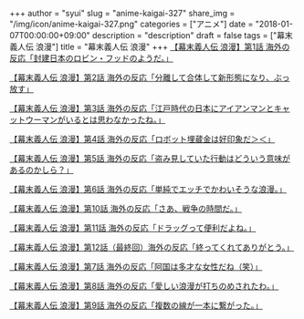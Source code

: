 +++
author = "syui"
slug = "anime-kaigai-327"
share_img = "/img/icon/anime-kaigai-327.png"
categories = ["アニメ"]
date = "2018-01-07T00:00:00+09:00"
description = "description"
draft = false
tags = ["幕末義人伝 浪漫"]
title = "幕末義人伝 浪漫"
+++
<a href="http://cough.cocolog-nifty.com/blog/2013/01/1-9370.html" rel="nofollow" target="_blank" title="【幕末義人伝 浪漫】第1話 海外の反応「封建日本のロビン・フッドのようだ。」">【幕末義人伝 浪漫】第1話 海外の反応「封建日本のロビン・フッドのようだ。」</a>

<a href="http://cough.cocolog-nifty.com/blog/2013/01/2-1f64.html" rel="nofollow" target="_blank" title="【幕末義人伝 浪漫】第2話 海外の反応「分離して合体して新形態になり、ぶっ放す」">【幕末義人伝 浪漫】第2話 海外の反応「分離して合体して新形態になり、ぶっ放す」</a>

<a href="http://cough.cocolog-nifty.com/blog/2013/01/3-bb21.html" rel="nofollow" target="_blank" title="【幕末義人伝 浪漫】第3話 海外の反応「江戸時代の日本にアイアンマンとキャットウーマンがいるとは思わなかったね。」">【幕末義人伝 浪漫】第3話 海外の反応「江戸時代の日本にアイアンマンとキャットウーマンがいるとは思わなかったね。」</a>

<a href="http://cough.cocolog-nifty.com/blog/2013/02/4-9186.html" rel="nofollow" target="_blank" title="【幕末義人伝 浪漫】第4話 海外の反応「ロボット埋蔵金は好印象だ＞＜」">【幕末義人伝 浪漫】第4話 海外の反応「ロボット埋蔵金は好印象だ＞＜」</a>

<a href="http://cough.cocolog-nifty.com/blog/2013/02/5-41f5.html" rel="nofollow" target="_blank" title="【幕末義人伝 浪漫】第5話 海外の反応「盗み見していた行動はどういう意味があるのかしら？」">【幕末義人伝 浪漫】第5話 海外の反応「盗み見していた行動はどういう意味があるのかしら？」</a>

<a href="http://cough.cocolog-nifty.com/blog/2013/02/6-df63.html" rel="nofollow" target="_blank" title="【幕末義人伝 浪漫】第6話 海外の反応「単純でエッチでかわいそうな浪漫。」">【幕末義人伝 浪漫】第6話 海外の反応「単純でエッチでかわいそうな浪漫。」</a>

<a href="http://cough.cocolog-nifty.com/blog/2013/03/10-b307.html" rel="nofollow" target="_blank" title="【幕末義人伝 浪漫】第10話 海外の反応「さあ、戦争の時間だ。」">【幕末義人伝 浪漫】第10話 海外の反応「さあ、戦争の時間だ。」</a>

<a href="http://cough.cocolog-nifty.com/blog/2013/03/11-a85a.html" rel="nofollow" target="_blank" title="【幕末義人伝 浪漫】第11話 海外の反応「ドラッグって便利だよね。」">【幕末義人伝 浪漫】第11話 海外の反応「ドラッグって便利だよね。」</a>

<a href="http://cough.cocolog-nifty.com/blog/2013/03/12-43fc.html" rel="nofollow" target="_blank" title="【幕末義人伝 浪漫】第12話（最終回）海外の反応「終ってくれてありがとう。」">【幕末義人伝 浪漫】第12話（最終回）海外の反応「終ってくれてありがとう。」</a>

<a href="http://cough.cocolog-nifty.com/blog/2013/03/7-81fb.html" rel="nofollow" target="_blank" title="【幕末義人伝 浪漫】第7話 海外の反応「阿国は多才な女性だね（笑）」">【幕末義人伝 浪漫】第7話 海外の反応「阿国は多才な女性だね（笑）」</a>

<a href="http://cough.cocolog-nifty.com/blog/2013/03/8-cd02.html" rel="nofollow" target="_blank" title="【幕末義人伝 浪漫】第8話 海外の反応「愛しい浪漫が打ちのめされたわ。」">【幕末義人伝 浪漫】第8話 海外の反応「愛しい浪漫が打ちのめされたわ。」</a>

<a href="http://cough.cocolog-nifty.com/blog/2013/03/9-b539.html" rel="nofollow" target="_blank" title="【幕末義人伝 浪漫】第9話 海外の反応「複数の線が一本に繋がった。」">【幕末義人伝 浪漫】第9話 海外の反応「複数の線が一本に繋がった。」</a>

